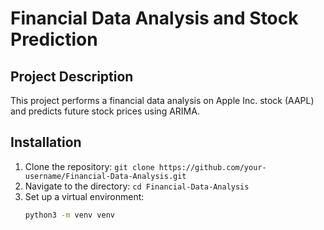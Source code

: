 # Financial Data Analysis and Stock Prediction

## Project Description
This project performs a financial data analysis on Apple Inc. stock (AAPL) and predicts future stock prices using ARIMA.

## Installation
1. Clone the repository: `git clone https://github.com/your-username/Financial-Data-Analysis.git`
2. Navigate to the directory: `cd Financial-Data-Analysis`
3. Set up a virtual environment:
   ```bash
   python3 -m venv venv

